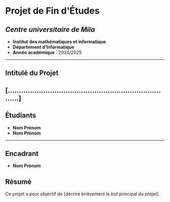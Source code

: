 # **Projet de Fin d'Études**
## *Centre universitaire de Mila* 
- **Institut des mathématiques et informatique**
- **Département d’Informatique** 
- **Année académique** : 2024/2025
---
## **Intitulé du Projet**
**[…………………………………………………………………]** 
---
## **Étudiants**
- **Nom Prénom** 
- **Nom Prénom** 
---
## **Encadrant** 
- **Nom Prénom**

## **Résumé**
Ce projet a pour objectif de [décrire brièvement le but principal du projet].
